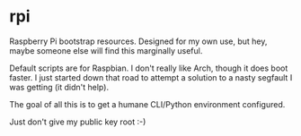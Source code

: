 rpi
===

Raspberry Pi bootstrap resources. Designed for my own use, but hey, 
maybe someone else will find this marginally useful.

Default scripts are for Raspbian. I don't really like Arch, though
it does boot faster. I just started down that road to attempt a 
solution to a nasty segfault I was getting (it didn't help).

The goal of all this is to get a humane CLI/Python environment configured.

Just don't give my public key root :-)